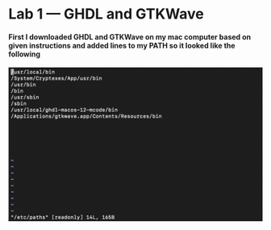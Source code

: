 # Lab 1 — GHDL and GTKWave
#### First I downloaded GHDL and GTKWave on my mac computer based on given instructions and added lines to my PATH so it looked like the following

![path](Path.png)





